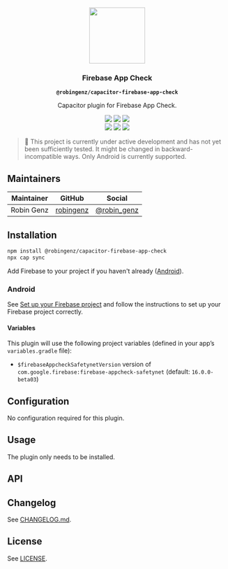 <p align="center"><br><img src="https://user-images.githubusercontent.com/236501/85893648-1c92e880-b7a8-11ea-926d-95355b8175c7.png" width="128" height="128" /></p>
<h3 align="center">Firebase App Check</h3>
<p align="center"><strong><code>@robingenz/capacitor-firebase-app-check</code></strong></p>
<p align="center">
  Capacitor plugin for Firebase App Check. 
</p>

<p align="center">
  <img src="https://img.shields.io/maintenance/yes/2021?style=flat-square" />
  <a href="https://github.com/robingenz/capacitor-firebase-app-check/actions?query=workflow%3A%22CI%22"><img src="https://img.shields.io/github/workflow/status/robingenz/capacitor-firebase-app-check/CI/main?style=flat-square" /></a>
  <a href="https://www.npmjs.com/package/@robingenz/capacitor-firebase-app-check"><img src="https://img.shields.io/npm/l/@robingenz/capacitor-firebase-app-check?style=flat-square" /></a>
<br>
  <a href="https://www.npmjs.com/package/@robingenz/capacitor-firebase-app-check"><img src="https://img.shields.io/npm/dw/@robingenz/capacitor-firebase-app-check?style=flat-square" /></a>
  <a href="https://www.npmjs.com/package/@robingenz/capacitor-firebase-app-check"><img src="https://img.shields.io/npm/v/@robingenz/capacitor-firebase-app-check?style=flat-square" /></a>
<!-- ALL-CONTRIBUTORS-BADGE:START - Do not remove or modify this section -->
<a href="#contributors-"><img src="https://img.shields.io/badge/all%20contributors-1-orange?style=flat-square" /></a>
<!-- ALL-CONTRIBUTORS-BADGE:END -->
</p>

> 🚧 This project is currently under active development and has not yet been sufficiently tested. It might be changed in backward-incompatible ways. Only Android is currently supported.

## Maintainers

| Maintainer | GitHub                                    | Social                                        |
| ---------- | ----------------------------------------- | --------------------------------------------- |
| Robin Genz | [robingenz](https://github.com/robingenz) | [@robin_genz](https://twitter.com/robin_genz) |

## Installation

```bash
npm install @robingenz/capacitor-firebase-app-check
npx cap sync
```

Add Firebase to your project if you haven't already ([Android](https://firebase.google.com/docs/android/setup)).

### Android

See [Set up your Firebase project](https://firebase.google.com/docs/app-check/android/safetynet-provider#project-setup) and follow the instructions to set up your Firebase project correctly.

#### Variables

This plugin will use the following project variables (defined in your app’s `variables.gradle` file):
- `$firebaseAppcheckSafetynetVersion` version of `com.google.firebase:firebase-appcheck-safetynet` (default: `16.0.0-beta03`)

## Configuration

No configuration required for this plugin.

## Usage

The plugin only needs to be installed.

## API

<docgen-index>



</docgen-index>

<docgen-api>
<!--Update the source file JSDoc comments and rerun docgen to update the docs below-->



</docgen-api>

## Changelog

See [CHANGELOG.md](https://github.com/robingenz/capacitor-firebase-app-check/blob/master/CHANGELOG.md).

## License

See [LICENSE](https://github.com/robingenz/capacitor-firebase-app-check/blob/master/LICENSE).
